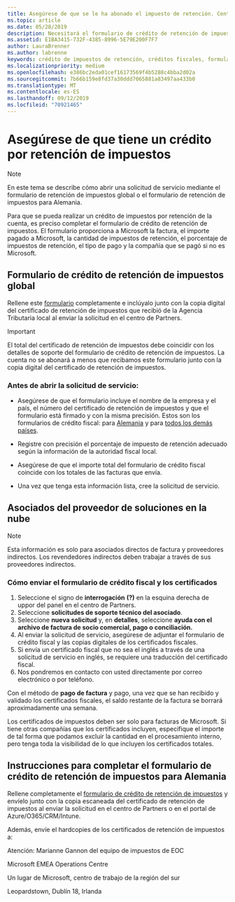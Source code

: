 ```yaml
---
title: Asegúrese de que se le ha abonado el impuesto de retención. Centro de Partners
ms.topic: article
ms.date: 05/28/2019
description: Necesitará el formulario de crédito de retención de impuestos y el certificado de retención de impuestos para abrir una solicitud de servicio.
ms.assetid: E1BA3415-732F-4385-8996-5E79E200F7F7
author: LauraBrenner
ms.author: labrenne
keywords: crédito de impuestos de retención, créditos fiscales, formulario de crédito fiscal alemana, crédito fiscal de formulario
ms.localizationpriority: medium
ms.openlocfilehash: e386bc2eda01cef16173569f4b5288c4bba2d02a
ms.sourcegitcommit: 7b66b159e8fd37a30ddd7065881a83497aa433b0
ms.translationtype: MT
ms.contentlocale: es-ES
ms.lasthandoff: 09/12/2019
ms.locfileid: "70921465"
---
```

# <a name="make-sure-you-are-credited-for-withholding-tax"></a>Asegúrese de que tiene un crédito por retención de impuestos

>[!Note]
>En este tema se describe cómo abrir una solicitud de servicio mediante el formulario de retención de impuestos global o el formulario de retención de impuestos para Alemania.

Para que se pueda realizar un crédito de impuestos por retención de la cuenta, es preciso completar el formulario de crédito de retención de impuestos. El formulario proporciona a Microsoft la factura, el importe pagado a Microsoft, la cantidad de impuestos de retención, el porcentaje de impuestos de retención, el tipo de pago y la compañía que se pagó si no es Microsoft.  

## <a name="global-withholding-tax-credit-form"></a>Formulario de crédito de retención de impuestos global

Rellene este [formulario](https://query.prod.cms.rt.microsoft.com/cms/api/am/binary/RE30311) completamente e inclúyalo junto con la copia digital del certificado de retención de impuestos que recibió de la Agencia Tributaria local al enviar la solicitud en el centro de Partners.
>[!IMPORTANT]
>El total del certificado de retención de impuestos debe coincidir con los detalles de soporte del formulario de crédito de retención de impuestos. La cuenta no se abonará a menos que recibamos este formulario junto con la copia digital del certificado de retención de impuestos.

### <a name="before-opening-the-service-request"></a>Antes de abrir la solicitud de servicio:

- Asegúrese de que el formulario incluye el nombre de la empresa y el país, el número del certificado de retención de impuestos y que el formulario está firmado y con la misma precisión. Estos son los formularios de crédito fiscal: para [Alemania](https://query.prod.cms.rt.microsoft.com/cms/api/am/binary/RE305Lo) y para [todos los demás países](https://query.prod.cms.rt.microsoft.com/cms/api/am/binary/RE30311).

- Registre con precisión el porcentaje de impuesto de retención adecuado según la información de la autoridad fiscal local.

- Asegúrese de que el importe total del formulario de crédito fiscal coincide con los totales de las facturas que envía. 

- Una vez que tenga esta información lista, cree la solicitud de servicio.

## <a name="cloud-solution-provider-partners"></a>Asociados del proveedor de soluciones en la nube

>[!Note]
>Esta información es solo para asociados directos de factura y proveedores indirectos. Los revendedores indirectos deben trabajar a través de sus proveedores indirectos.

### <a name="how-to-submit-the-tax-credit-form-and-the-certificates"></a>Cómo enviar el formulario de crédito fiscal y los certificados

1. Seleccione el signo de **interrogación** **(?)** en la esquina derecha de uppor del panel en el centro de Partners.
2. Seleccione **solicitudes de soporte técnico del asociado**.
3. Seleccione **nueva solicitud** y, en **detalles**, seleccione **ayuda con el archivo de factura de socio comercial, pago o conciliación.**
4. Al enviar la solicitud de servicio, asegúrese de adjuntar el formulario de crédito fiscal y las copias digitales de los certificados fiscales.
5. Si envía un certificado fiscal que no sea el inglés a través de una solicitud de servicio en inglés, se requiere una traducción del certificado fiscal.
6. Nos pondremos en contacto con usted directamente por correo electrónico o por teléfono.

Con el método de **pago de factura** y pago, una vez que se han recibido y validado los certificados fiscales, el saldo restante de la factura se borrará aproximadamente una semana. 

Los certificados de impuestos deben ser solo para facturas de Microsoft. Si tiene otras compañías que los certificados incluyen, especifique el importe de tal forma que podamos excluir la cantidad en el procesamiento interno, pero tenga toda la visibilidad de lo que incluyen los certificados totales. 

## <a name="instructions-for-completing-the-withholding-tax-credit-form-for-germany"></a>Instrucciones para completar el formulario de crédito de retención de impuestos para Alemania

Rellene completamente el [formulario de crédito de retención de impuestos](https://query.prod.cms.rt.microsoft.com/cms/api/am/binary/RE305Lo) y envíelo junto con la copia escaneada del certificado de retención de impuestos al enviar la solicitud en el centro de Partners o en el portal de Azure/O365/CRM/Intune. 

Además, envíe el hardcopies de los certificados de retención de impuestos a:

Atención: Marianne Gannon del equipo de impuestos de EOC

Microsoft EMEA Operations Centre

Un lugar de Microsoft, centro de trabajo de la región del sur

Leopardstown, Dublín 18, Irlanda
